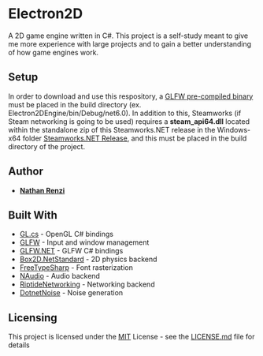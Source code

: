 # Electron2D

A 2D game engine written in C#. This project is a self-study meant to give me more experience with large projects and to gain a better understanding of how game engines work.

## Setup

In order to download and use this respository, a [GLFW pre-compiled binary](https://www.glfw.org/download) must be placed in the build directory (ex. Electron2DEngine/bin/Debug/net6.0).
In addition to this, Steamworks (if Steam networking is going to be used) requires a **steam_api64.dll** located within the standalone zip of this Steamworks.NET release in the Windows-x64 folder [Steamworks.NET Release](https://github.com/rlabrecque/Steamworks.NET/releases/tag/2024.8.0), and this must be placed in the build directory of the project.

## Author

  - [**Nathan Renzi**](https://github.com/nathanrenzi)

## Built With

  - [GL.cs](https://gist.githubusercontent.com/dcronqvist/8e0c594532748e8fc21133ac6e3e8514/raw/89a0bcbdbd9692790f95fd60143980482a12d817/GL.cs) - OpenGL C# bindings
  - [GLFW](https://www.glfw.org/) - Input and window management
  - [GLFW.NET](https://github.com/ForeverZer0/glfw-net) - GLFW C# bindings
  - [Box2D.NetStandard](https://github.com/codingben/box2d-netstandard/tree/v2.4) - 2D physics backend
  - [FreeTypeSharp](https://github.com/ryancheung/FreeTypeSharp) - Font rasterization
  - [NAudio](https://github.com/naudio/NAudio) - Audio backend
  - [RiptideNetworking](https://github.com/RiptideNetworking/Riptide) - Networking backend
  - [DotnetNoise](https://github.com/cmsommer/DotnetNoise) - Noise generation

## Licensing

This project is licensed under the [MIT](LICENSE.md) License - see the [LICENSE.md](LICENSE.md) file
for details
